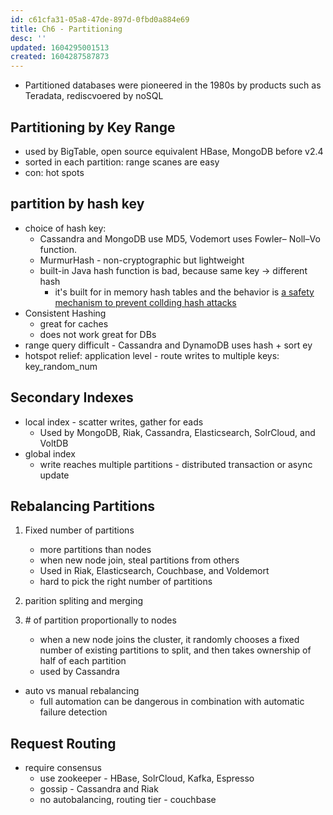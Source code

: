 ```yaml
---
id: c61cfa31-05a8-47de-897d-0fbd0a884e69
title: Ch6 - Partitioning
desc: ''
updated: 1604295001513
created: 1604287587873
---
```


- Partitioned databases were pioneered in the 1980s by products such as Teradata, rediscvoered by noSQL

## Partitioning by Key Range

- used by BigTable, open source equivalent HBase, MongoDB before v2.4 
- sorted in each partition: range scanes are easy 
- con: hot spots

## partition by hash key 
- choice of hash key: 
    - Cassandra and MongoDB use MD5, Vodemort uses Fowler– Noll–Vo function.
    - MurmurHash -  non-cryptographic but lightweight
    - built-in Java hash function is bad, because same key -> different hash
        - it's built for in memory hash tables and the behavior is [a safety mechanism to prevent collding hash attacks](http://martin.kleppmann.com/2012/06/18/java-hashcode-unsafe-for-distributed-systems.html)
- Consistent Hashing
    - great for caches
    - does not work great for DBs 
- range query difficult - Cassandra and DynamoDB uses hash + sort ey 
- hotspot relief: application level  -  route writes to multiple keys: key_random_num

## Secondary Indexes 

* local index - scatter writes, gather for eads 
    - Used by MongoDB, Riak, Cassandra, Elasticsearch, SolrCloud, and VoltDB 
* global index
    - write reaches multiple partitions - distributed transaction or async update 
    
## Rebalancing Partitions 

1. Fixed number of partitions
    - more partitions than nodes
    - when new node join, steal partitions from others 
    - Used in Riak,  Elasticsearch, Couchbase, and Voldemort 
    - hard to pick the right number of partitions 
    
1. parition spliting and merging 
1. \# of partition proportionally to nodes
    - when a new node joins the cluster, it randomly chooses a fixed number of existing partitions to split, and then takes ownership of half of each partition
    - used by Cassandra
- auto vs manual rebalancing
    - full automation can be dangerous in combination with automatic failure detection

## Request Routing

- require consensus
    - use zookeeper - HBase, SolrCloud, Kafka, Espresso
    - gossip - Cassandra and Riak
    - no autobalancing, routing tier - couchbase 
    
